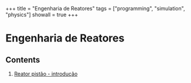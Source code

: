 +++
title   = "Engenharia de Reatores"
tags    = ["programming", "simulation", "physics"]
showall = true
+++

# Engenharia de Reatores

## Contents

1. [Reator pistão - introdução](001-reator-pistao)

